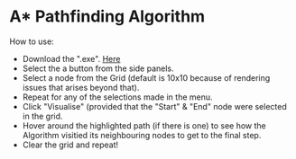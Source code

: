 # A* Pathfinding Algorithm
How to use:
* Download the ".exe". [Here](https://github.com/Syycoker/Pathfinding-algorithm/releases/tag/V0.1)
* Select the a button from the side panels.
* Select a node from the Grid (default is 10x10 because of rendering issues that arises beyond that).
* Repeat for any of the selections made in the menu.
* Click "Visualise" (provided that the "Start" & "End" node were selected in the grid.
* Hover around the highlighted path (if there is one) to see how the Algorithm visitied its neighbouring nodes to get to the final step.
* Clear the grid and repeat!
